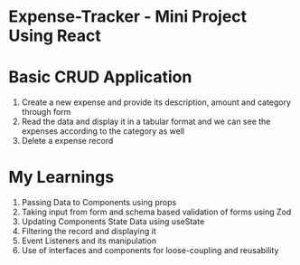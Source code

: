 # Expense-Tracker - Mini Project Using React

# Basic CRUD Application
1. Create a new expense and provide its description, amount and category through form
2. Read the data and display it in a tabular format and we can see the expenses according to the category as well
3. Delete a expense record

# My Learnings
1. Passing Data to Components using props
2. Taking input from form and schema based validation of forms using Zod
3. Updating Components State Data using useState
4. Filtering the record and displaying it
5. Event Listeners and its manipulation
6. Use of interfaces and components for loose-coupling and reusability
